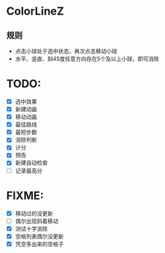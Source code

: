 # ColorLineZ

## 规则
- 点击小球处于选中状态，再次点击移动小球
- 水平、竖直、斜45度任意方向存在5个及以上小球，即可消除

# TODO:
- [x] 选中效果
- [x] 新建动画
- [x] 移动动画
- [x] 最佳路线
- [x] 最短步数
- [x] 消除判断
- [x] 计分
- [x] 预告
- [x] 新建自动检查
- [ ] 记录最高分

# FIXME:
- [x] 移动过的没更新
- [ ] 偶尔出现斜着移动
- [x] 测试十字消除
- [x] 空格列表偶尔没更新
- [x] 凭空多出来的空格子
